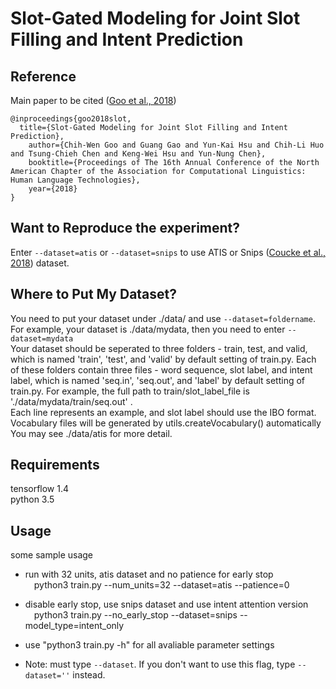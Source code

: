 # Slot-Gated Modeling for Joint Slot Filling and Intent Prediction

## Reference
Main paper to be cited ([Goo et al., 2018](https://www.csie.ntu.edu.tw/~yvchen/doc/NAACL18_SlotGated.pdf))

```
@inproceedings{goo2018slot,
  title={Slot-Gated Modeling for Joint Slot Filling and Intent Prediction},
    author={Chih-Wen Goo and Guang Gao and Yun-Kai Hsu and Chih-Li Huo and Tsung-Chieh Chen and Keng-Wei Hsu and Yun-Nung Chen},
    booktitle={Proceedings of The 16th Annual Conference of the North American Chapter of the Association for Computational Linguistics: Human Language Technologies},
    year={2018}
}
```

## Want to Reproduce the experiment?
Enter `--dataset=atis` or `--dataset=snips` to use ATIS or Snips ([Coucke et al., 2018](https://arxiv.org/abs/1805.10190)) dataset.

## Where to Put My Dataset?
You need to put your dataset under ./data/ and use `--dataset=foldername`. 
For example, your dataset is ./data/mydata, then you need to enter `--dataset=mydata` <br>
Your dataset should be seperated to three folders - train, test, and valid, which is named 'train', 'test', and 'valid' by default setting of train.py. 
Each of these folders contain three files - word sequence, slot label, and intent label, which is named 'seq.in', 'seq.out', and 'label' by default setting of train.py. 
For example, the full path to train/slot_label_file is './data/mydata/train/seq.out' .  
Each line represents an example, and slot label should use the IBO format. <br>
Vocabulary files will be generated by utils.createVocabulary() automatically <br>
You may see ./data/atis for more detail.

## Requirements
tensorflow 1.4 <br>
python 3.5

## Usage
some sample usage <br>
* run with 32 units, atis dataset and no patience for early stop <br>
&emsp;python3 train.py --num_units=32 --dataset=atis --patience=0

* disable early stop, use snips dataset and use intent attention version <br>
&emsp;python3 train.py --no_early_stop --dataset=snips --model_type=intent_only

* use "python3 train.py -h" for all avaliable parameter settings

* Note: must type `--dataset`. If you don't want to use this flag, type `--dataset=''` instead.

